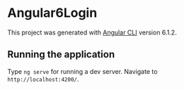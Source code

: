 # Angular6Login

This project was generated with [Angular CLI](https://github.com/angular/angular-cli) version 6.1.2.

## Running the application

Type `ng serve` for running a dev server. Navigate to `http://localhost:4200/`.

